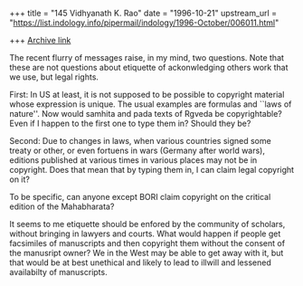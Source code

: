 +++
title = "145 Vidhyanath K. Rao"
date = "1996-10-21"
upstream_url = "https://list.indology.info/pipermail/indology/1996-October/006011.html"

+++
[Archive link](https://list.indology.info/pipermail/indology/1996-October/006011.html)

The recent flurry of messages raise, in my mind, two questions. Note that
these are not questions about etiquette of ackonwledging others work
that we use, but legal rights.

First: In US at least, it is not supposed to be possible to copyright
material whose expression is unique. The usual examples are formulas
and ``laws of nature''. Now would samhita and pada texts of Rgveda be
copyrightable? Even if I happen to the first one to type them in?
Should they be?

Second: Due to changes in laws, when various countries signed some
treaty or other, or even fortuens in wars (Germany after world wars),
editions published at various times in various places may not be
in copyright. Does that mean that by typing them in, I can claim
legal copyright on it?

To be specific, can anyone except BORI claim copyright on the critical
edition of the Mahabharata?

It seems to me etiquette should be enfored by the community of
scholars, without bringing in lawyers and courts. What would happen
if people get facsimiles of manuscripts and then copyright them without
the consent of the manusript owner? We in the West may be able to get
away with it, but that would be at best unethical and likely to lead
to illwill and lessened availabilty of manuscripts.






